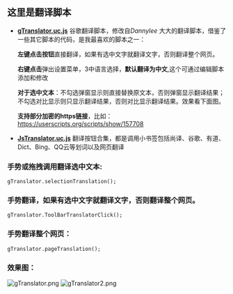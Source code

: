 ## 这里是翻译脚本

* [**gTranslator.uc.js**](https://github.com/defpt/userChromeJs/blob/master/Translator/gTranslator.uc.js) 谷歌翻译脚本，修改自*Dannylee* 大大的翻译脚本，借鉴了一些其它脚本的代码，是我最喜欢的脚本之一：

	**左键点击按钮**直接翻译，如果有选中文字就翻译文字，否则翻译整个网页。

	**右键点击**弹出设置菜单，3中语言选择，**默认翻译为中文**,这个可通过编辑脚本添加和修改

	**对于选中文本**：不勾选弹窗显示则直接替换原文本，否则弹窗显示翻译结果；
		不勾选对比显示则只显示翻译结果，否则对比显示翻译结果。效果看下面图。
	
	**支持部分加密的https链接**，比如：https://userscripts.org/scripts/show/157708

* [**JsTranslator.uc.js**](https://github.com/defpt/userChromeJs/blob/master/Translator/JsTranslator.uc.js)  翻译按钮合集，都是调用小书签包括尚译、谷歌、有道、Dict、Bing、QQ云等划词以及网页翻译

### 手势或拖拽调用翻译选中文本:
	gTranslator.selectionTranslation();
### 手势翻译，如果有选中文字就翻译文字，否则翻译整个网页。
	gTranslator.ToolBarTranslatorClick();
### 手势翻译整个网页：
	gTranslator.pageTranslation();
### 效果图：
![gTranslator.png](https://github.com/defpt/userChromeJs/blob/master/Translator/gTranslator.png?raw=true)
![gTranslator2.png](https://github.com/defpt/userChromeJs/blob/master/Translator/gTranslator2.png?raw=true)